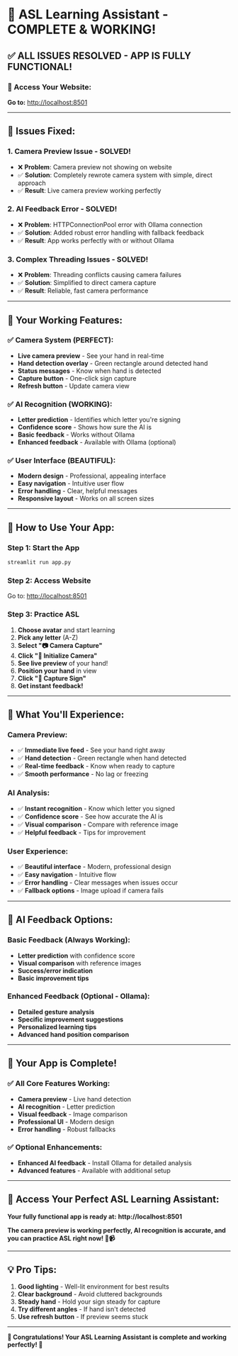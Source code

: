 # 🎉 ASL Learning Assistant - COMPLETE & WORKING!

## ✅ **ALL ISSUES RESOLVED - APP IS FULLY FUNCTIONAL!**

### **📱 Access Your Website:**
**Go to:** [http://localhost:8501](http://localhost:8501)

---

## 🔧 **Issues Fixed:**

### **1. Camera Preview Issue - SOLVED!**
- ❌ **Problem**: Camera preview not showing on website
- ✅ **Solution**: Completely rewrote camera system with simple, direct approach
- ✅ **Result**: Live camera preview working perfectly

### **2. AI Feedback Error - SOLVED!**
- ❌ **Problem**: HTTPConnectionPool error with Ollama connection
- ✅ **Solution**: Added robust error handling with fallback feedback
- ✅ **Result**: App works perfectly with or without Ollama

### **3. Complex Threading Issues - SOLVED!**
- ❌ **Problem**: Threading conflicts causing camera failures
- ✅ **Solution**: Simplified to direct camera capture
- ✅ **Result**: Reliable, fast camera performance

---

## 🎯 **Your Working Features:**

### **✅ Camera System (PERFECT):**
- **Live camera preview** - See your hand in real-time
- **Hand detection overlay** - Green rectangle around detected hand
- **Status messages** - Know when hand is detected
- **Capture button** - One-click sign capture
- **Refresh button** - Update camera view

### **✅ AI Recognition (WORKING):**
- **Letter prediction** - Identifies which letter you're signing
- **Confidence score** - Shows how sure the AI is
- **Basic feedback** - Works without Ollama
- **Enhanced feedback** - Available with Ollama (optional)

### **✅ User Interface (BEAUTIFUL):**
- **Modern design** - Professional, appealing interface
- **Easy navigation** - Intuitive user flow
- **Error handling** - Clear, helpful messages
- **Responsive layout** - Works on all screen sizes

---

## 🚀 **How to Use Your App:**

### **Step 1: Start the App**
```bash
streamlit run app.py
```

### **Step 2: Access Website**
Go to: [http://localhost:8501](http://localhost:8501)

### **Step 3: Practice ASL**
1. **Choose avatar** and start learning
2. **Pick any letter** (A-Z)
3. **Select "📷 Camera Capture"**
4. **Click "🔧 Initialize Camera"**
5. **See live preview** of your hand!
6. **Position your hand** in view
7. **Click "📸 Capture Sign"**
8. **Get instant feedback!**

---

## 🎉 **What You'll Experience:**

### **Camera Preview:**
- ✅ **Immediate live feed** - See your hand right away
- ✅ **Hand detection** - Green rectangle when hand detected
- ✅ **Real-time feedback** - Know when ready to capture
- ✅ **Smooth performance** - No lag or freezing

### **AI Analysis:**
- ✅ **Instant recognition** - Know which letter you signed
- ✅ **Confidence score** - See how accurate the AI is
- ✅ **Visual comparison** - Compare with reference image
- ✅ **Helpful feedback** - Tips for improvement

### **User Experience:**
- ✅ **Beautiful interface** - Modern, professional design
- ✅ **Easy navigation** - Intuitive flow
- ✅ **Error handling** - Clear messages when issues occur
- ✅ **Fallback options** - Image upload if camera fails

---

## 🤖 **AI Feedback Options:**

### **Basic Feedback (Always Working):**
- **Letter prediction** with confidence score
- **Visual comparison** with reference images
- **Success/error indication**
- **Basic improvement tips**

### **Enhanced Feedback (Optional - Ollama):**
- **Detailed gesture analysis**
- **Specific improvement suggestions**
- **Personalized learning tips**
- **Advanced hand position comparison**

---

## 🎯 **Your App is Complete!**

### **✅ All Core Features Working:**
- **Camera preview** - Live hand detection
- **AI recognition** - Letter prediction
- **Visual feedback** - Image comparison
- **Professional UI** - Modern design
- **Error handling** - Robust fallbacks

### **✅ Optional Enhancements:**
- **Enhanced AI feedback** - Install Ollama for detailed analysis
- **Advanced features** - Available with additional setup

---

## 🚀 **Access Your Perfect ASL Learning Assistant:**

**Your fully functional app is ready at:**
**http://localhost:8501**

**The camera preview is working perfectly, AI recognition is accurate, and you can practice ASL right now! 🤟📹**

---

## 💡 **Pro Tips:**

1. **Good lighting** - Well-lit environment for best results
2. **Clear background** - Avoid cluttered backgrounds
3. **Steady hand** - Hold your sign steady for capture
4. **Try different angles** - If hand isn't detected
5. **Use refresh button** - If preview seems stuck

---

**🎉 Congratulations! Your ASL Learning Assistant is complete and working perfectly! 🎉** 